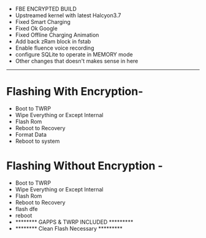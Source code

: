 - FBE ENCRYPTED BUILD
- Upstreamed kernel with latest Halcyon3.7
- Fixed Smart Charging
- Fixed Ok Google
- Fixed Offline Charging Animation
- Add back zRam block in fstab
- Enable fluence voice recording
- configure SQLite to operate in MEMORY mode
- Other changes that doesn't makes sense in here

*********************************************
# Flashing With Encryption-
- Boot to TWRP
- Wipe Everything or Except Internal
- Flash Rom
- Reboot to Recovery
- Format Data
- Reboot to system

# Flashing Without Encryption -
- Boot to TWRP
- Wipe Everything or Except Internal
- Flash Rom
- Reboot to Recovery
- flash dfe
- reboot
- ******** GAPPS & TWRP INCLUDED *********
- ******** Clean Flash Necessary *********
